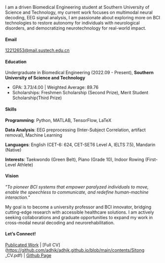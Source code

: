 
I am a driven Biomedical Engineering student at Southern University of Science and Technology, my current work focuses on multimodal neural decoding, EEG signal analysis, I am passionate about exploring more on BCI technologies to restore autonomy for individuals with neurological disorders, and democratizing neurotechnology for real-world impact.

#### Email  
12212653@mail.sustech.edu.cn

#### Education  
Undergraduate in Biomedical Engineering (2022.09 - Present), **Southern University of Science and Technology**  
- GPA: 3.73/4.00 | Weighted Average: 89.76
- Scholarships: Freshmen Scholarship (Second Prize), Merit Student Scholarship(Third Prize)
 
#### Skills
**Programming**: Python, MATLAB, TensorFlow, LaTeX

**Data Analysis**: EEG preprocessing (Inter-Subject Correlation, artifact removal), Machine Learning

**Languages**: English (CET-6: 624, CET-SET6 Level A, IELTS 7.5), Mandarin (Native)

**Interests**: Taekwondo (Green Belt), Piano (Grade 10), Indoor Rowing (First-Level Athlete)

#### Vision
_"To pioneer BCI systems that empower paralyzed individuals to move, enable the speechless to communicate, and redefine human-machine interaction."_

My goal is to become a university professor and BCI innovator, bridging cutting-edge research with accessible healthcare solutions. I am actively seeking collaborations and graduate opportunities to expand my work in cross-modal neural decoding and neurorehabilitation.

#### Let’s Connect!
[Publicated Work](https://www.scidb.cn/en/detail?dataSetId=bd666609b2464a42a0503f1eb96524cc) | [Full CV](https://github.com/adhjk/adhjk.github.io/blob/main/contents/Sitong _CV.pdf)  | [Github Page](https://github.com/adhjk/adhjk.github.io/blob/main/README.md)

